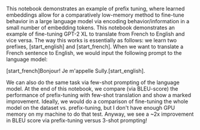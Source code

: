This notebook demonstrates an example of prefix tuning, where learned embeddings allow for a comparatively low-memory method to fine-tune behavior in a large language model via encoding behavior/information in a small number of embedding tokens. This notebook demonstrates an example of fine-tuning GPT-2 XL to translate from French to English and vice versa. The way this works is essentially as follows: we learn two prefixes, [start_english] and [start_french]. When we want to translate a French sentence to English, we would input the following prompt to the language model:

[start_french]Bonjour! Je m'appelle Sully.[start_english].

We can also do the same task via few-shot prompting of the language model. At the end of this notebook, we compare (via BLEU-score) the performance of prefix-tuning with few-shot translation and show a marked improvement. Ideally, we would do a comparison of fine-tuning the whole model on the dataset vs. prefix-tuning, but I don't have enough GPU memory on my machine to do that test. Anyway, we see a ~2x improvement in BLEU score via prefix-tuning versus 3-shot prompting!
